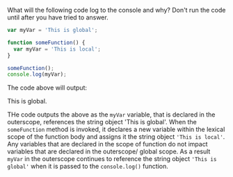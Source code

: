 What will the following code log to the console and why? Don't run the code until after you have tried to answer.

```Javascript
var myVar = 'This is global';

function someFunction() {
  var myVar = 'This is local';
}

someFunction();
console.log(myVar);
```

The code above will output:

This is global.

THe code outputs the above as the `myVar` variable, that is declared in the outerscope, references the string object 'This is global'. When the `someFunction` method is invoked, it declares a new variable within the lexical scope of the function body and assigns it the string object `'This is local'`. Any variables that are declared in the scope of function do not impact variables that are declared in the outerscope/ global scope. As a result `myVar` in the outerscope continues to reference the string object `'This is global'` when it is passed to the `console.log()` function. 